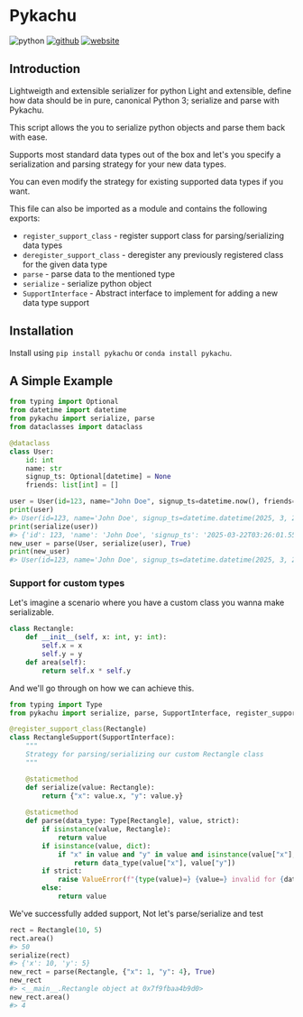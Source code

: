 # Pykachu
![python](https://img.shields.io/badge/Python-FFD43B?style=for-the-badge&logo=python&logoColor=blue)
[![github](https://img.shields.io/badge/GitHub-100000?style=for-the-badge&logo=github&logoColor=white)](https://github.com/GrayHat12/pykachu)
[![website](https://github.com/GrayHat12/pykachu/actions/workflows/main.yml/badge.svg)](https://github.com/GrayHat12/pykachu/actions/workflows/main.yml)

## Introduction

Lightweigth and extensible serializer for python
Light and extensible, define how data should be in pure, canonical Python 3; serialize and parse with Pykachu.

This script allows the you to serialize python objects and parse them 
back with ease. 

Supports most standard data types out of the box and 
let's you specify a serialization and parsing strategy for your new
data types. 

You can even modify the strategy for existing supported data
types if you want.

This file can also be imported as a module and contains the following
exports:

* `register_support_class` - register support class for parsing/serializing data types
* `deregister_support_class` - deregister any previously registered class for the given data type
* `parse` - parse data to the mentioned type
* `serialize` - serialize python object
* `SupportInterface` - Abstract interface to implement for adding a new data type support

## Installation

Install using `pip install pykachu` or `conda install pykachu`.

## A Simple Example

```py
from typing import Optional
from datetime import datetime
from pykachu import serialize, parse
from dataclasses import dataclass

@dataclass
class User:
    id: int
    name: str
    signup_ts: Optional[datetime] = None
    friends: list[int] = []

user = User(id=123, name="John Doe", signup_ts=datetime.now(), friends=[1,2])
print(user)
#> User(id=123, name='John Doe', signup_ts=datetime.datetime(2025, 3, 22, 3, 26, 1, 551584), friends=[1, 2])
print(serialize(user))
#> {'id': 123, 'name': 'John Doe', 'signup_ts': '2025-03-22T03:26:01.551584', 'friends': [1, 2]}
new_user = parse(User, serialize(user), True)
print(new_user)
#> User(id=123, name='John Doe', signup_ts=datetime.datetime(2025, 3, 22, 3, 26, 1, 551584), friends=[1, 2])
```

### Support for custom types

Let's imagine a scenario where you have a custom class you wanna make serializable.
```py
class Rectangle:
    def __init__(self, x: int, y: int):
        self.x = x
        self.y = y
    def area(self):
        return self.x * self.y
```

And we'll go through on how we can achieve this.
```py
from typing import Type
from pykachu import serialize, parse, SupportInterface, register_support_class

@register_support_class(Rectangle)
class RectangleSupport(SupportInterface):
    """
    Strategy for parsing/serializing our custom Rectangle class
    """

    @staticmethod
    def serialize(value: Rectangle):
        return {"x": value.x, "y": value.y}
    
    @staticmethod
    def parse(data_type: Type[Rectangle], value, strict):
        if isinstance(value, Rectangle):
            return value
        if isinstance(value, dict):
            if "x" in value and "y" in value and isinstance(value["x"], int) and isinstance(value["y"], int):
                return data_type(value["x"], value["y"])
        if strict:
            raise ValueError(f"{type(value)=} {value=} invalid for {data_type=}")
        else:
            return value
```
We've successfully added support, Not let's parse/serialize and test
```py
rect = Rectangle(10, 5)
rect.area()
#> 50
serialize(rect)
#> {'x': 10, 'y': 5}
new_rect = parse(Rectangle, {"x": 1, "y": 4}, True) 
new_rect
#> <__main__.Rectangle object at 0x7f9fbaa4b9d0>
new_rect.area()
#> 4
```